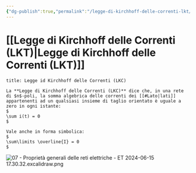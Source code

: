 ```yaml
---
{"dg-publish":true,"permalink":"/legge-di-kirchhoff-delle-correnti-lkt/","tags":["UNI"]}
---
```


# [[Legge di Kirchhoff delle Correnti (LKT)\|Legge di Kirchhoff delle Correnti (LKT)]]

```ad-Teo
title: Legge id Kirchhoff delle Correnti (LKC)

La **Legge di Kirchhoff delle Correnti (LKC)** dice che, in una rete di $n$-poli, la somma algebrica delle correnti dei [[#Lato|lati]] appartenenti ad un qualsiasi insieme di taglio orientato è uguale a zero in ogni istante:
$
\sum i(t) = 0
$

Vale anche in forma simbolica:
$
\sum\limits \overline{I} = 0
$
```

![07 - Proprietà generali delle reti elettriche - ET 2024-06-15 17.30.32.excalidraw.png](/img/user/Excalidraw/07%20-%20Propriet%C3%A0%20generali%20delle%20reti%20elettriche%20-%20ET%202024-06-15%2017.30.32.excalidraw.png)




